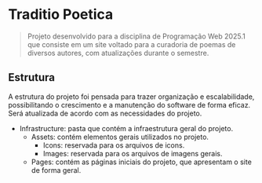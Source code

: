 # Traditio Poetica

> Projeto desenvolvido para a disciplina de Programação Web 2025.1 que consiste em um site voltado para a curadoria de poemas de diversos autores, com atualizações durante o semestre.

## Estrutura
A estrutura do projeto foi pensada para trazer organização e escalabilidade, possibilitando o crescimento e a manutenção do software de forma eficaz. Será atualizada de acordo com as necessidades do projeto.

* Infrastructure: pasta que contém a infraestrutura geral do projeto.
  * Assets: contém elementos gerais utilizados no projeto.
    * Icons: reservada para os arquivos de icons.
    * Images: reservada para os arquivos de imagens gerais.
  * Pages: contém as páginas iniciais do projeto, que apresentam o site de forma geral.


